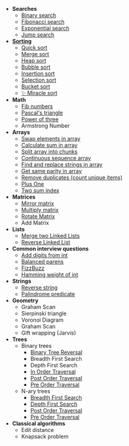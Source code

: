 * **Searches**
    * [Binary search](https://github.com/Linkshegelianer/java-algorithms-collections/blob/main/algorithms/searches/BinarySearch.java)
    * [Fibonacci search](https://github.com/Linkshegelianer/java-algorithms-collections/blob/main/algorithms/searches/FibonacciSearch.java)
    * [Exponential search](https://github.com/Linkshegelianer/java-algorithms-collections/blob/main/algorithms/searches/ExponentialSearch.java)
    * [Jump search](https://github.com/Linkshegelianer/java-algorithms-collections/blob/main/algorithms/searches/JumpSearch.java)
* **[Sorting](https://github.com/Linkshegelianer/java-algorithms-collections/blob/main/algorithms/sorting/SORTING.md)**
    * [Quick sort](https://github.com/Linkshegelianer/java-algorithms-collections/blob/main/algorithms/sorting/QuickSort.java)
    * [Merge sort](https://github.com/Linkshegelianer/java-algorithms-collections/blob/main/algorithms/sorting/MergeSort.java)
    * [Heap sort](https://github.com/Linkshegelianer/java-algorithms-collections/blob/main/algorithms/sorting/HeapSort.java)
    * [Bubble sort](https://github.com/Linkshegelianer/java-algorithms-collections/blob/main/algorithms/sorting/BubbleSort.java)
    * [Insertion sort](https://github.com/Linkshegelianer/java-algorithms-collections/blob/main/algorithms/sorting/InsertionSort.java)
    * [Selection sort](https://github.com/Linkshegelianer/java-algorithms-collections/blob/main/algorithms/sorting/SelectionSort.java)
    * [Bucket sort](https://github.com/Linkshegelianer/java-algorithms-collections/blob/main/algorithms/sorting/BucketSort.java)
    * [:sparkles: Miracle sort](https://github.com/Linkshegelianer/java-algorithms-collections/blob/main/algorithms/sorting/MiracleSort.java)
* **Math**
    * [Fib numbers](https://github.com/Linkshegelianer/java-algorithms-collections/blob/main/algorithms/math/FibNumbers.java)
    * [Pascal's triangle](https://github.com/Linkshegelianer/java-algorithms-collections/blob/main/algorithms/math/PascalsTriangle.java)
    * [Power of three](https://github.com/Linkshegelianer/java-algorithms-collections/blob/main/algorithms/math/PowerOfThree.java)
    * Armstrong Number
* **Arrays**
    * [Swap elements in array](https://github.com/Linkshegelianer/java-algorithms-collections/blob/main/algorithms/arrays/SwapElementsInArray.java)
    * [Calculate sum in array](https://github.com/Linkshegelianer/java-algorithms-collections/blob/main/algorithms/arrays/CalculateSumInArray.java)
    * [Split array into chunks](https://github.com/Linkshegelianer/java-algorithms-collections/blob/main/algorithms/arrays/SplitArrayIntoChunks.java)
    * [Continuous sequence array](https://github.com/Linkshegelianer/java-algorithms-collections/blob/main/algorithms/arrays/ContinuousSequenceArray.java)
    * [Find and replace strings in array](https://github.com/Linkshegelianer/java-algorithms-collections/blob/main/algorithms/arrays/FindAndReplaceStringsInArray.java)
    * [Get same parity in array](https://github.com/Linkshegelianer/java-algorithms-collections/blob/main/algorithms/arrays/GetSameParityInArray.java)
    * [Remove duplicates (count unique items)](https://github.com/Linkshegelianer/java-algorithms-collections/blob/main/algorithms/arrays/RemoveDuplicates.java)
    * [Plus One](https://github.com/Linkshegelianer/java-algorithms-collections/blob/main/algorithms/arrays/PlusOneArray.java)
    * [Two sum index](https://github.com/Linkshegelianer/java-algorithms-collections/blob/main/algorithms/arrays/TwoSumIndexArray.java)
* **Matrices**
    * [Mirror matrix](https://github.com/Linkshegelianer/java-algorithms-collections/blob/main/algorithms/arrays/matrices/MirrorMatrix.java)
    * [Multiply matrix](https://github.com/Linkshegelianer/java-algorithms-collections/blob/main/algorithms/arrays/matrices/MultiplyMatrix.java)
    * [Rotate Matrix](https://github.com/Linkshegelianer/java-algorithms-collections/blob/main/algorithms/arrays/matrices/RotateMatrix.java)
    * Add Matrix
* **Lists**
    * [Merge two Linked Lists](https://github.com/Linkshegelianer/java-algorithms-collections/blob/main/algorithms/lists/MergeTwoLinkedLists.java)
    * [Reverse Linked List](https://github.com/Linkshegelianer/java-algorithms-collections/blob/main/algorithms/lists/ReverseLinkedList.java)
* **Common interview questions**
    * [Add digits from int](https://github.com/Linkshegelianer/java-algorithms-collections/blob/main/algorithms/common-interview-questions/AddDigitsFromInt.java)
    * [Balanced parens](https://github.com/Linkshegelianer/java-algorithms-collections/blob/main/algorithms/common-interview-questions/BalancedParens.java)
    * [FizzBuzz](https://github.com/Linkshegelianer/java-algorithms-collections/blob/main/algorithms/common-interview-questions/FizzBuzz.java)
    * [Hamming weight of int](https://github.com/Linkshegelianer/java-algorithms-collections/blob/main/algorithms/common-interview-questions/HammingWeightOfInt.java)
* **Strings**
    * [Reverse string](https://github.com/Linkshegelianer/java-algorithms-collections/blob/main/algorithms/strings/ReverseString.java)
    * [Palindrome predicate](https://github.com/Linkshegelianer/java-algorithms-collections/blob/main/algorithms/strings/IsPalindrome.java)
* **Geometry**
    * Graham Scan
    * Sierpinski triangle
    * Voronoi Diagram
    * Graham Scan
    * Gift wrapping (Jarvis)
* **Trees**
    * Binary trees
      * [Binary Tree Reversal](https://github.com/Linkshegelianer/java-algorithms-collections/blob/main/algorithms/trees/binary-trees/BinaryTreeReversal.java)
      * Breadth First Search
      * Depth First Search
      * [In Order Traversal](https://github.com/Linkshegelianer/java-algorithms-collections/blob/main/algorithms/trees/binary-trees/InOrderTraversal.java)
      * [Post Order Traversal](https://github.com/Linkshegelianer/java-algorithms-collections/blob/main/algorithms/trees/binary-trees/PostOrderTraversal.java)
      * [Pre Order Traversal](https://github.com/Linkshegelianer/java-algorithms-collections/blob/main/algorithms/trees/binary-trees/PreOrderTraversal.java)
    * N-ary trees
      * [Breadth First Search](https://github.com/Linkshegelianer/java-algorithms-collections/blob/main/algorithms/trees/nary-trees/BreadthFirstSearch.java)
      * [Depth First Search](https://github.com/Linkshegelianer/java-algorithms-collections/blob/main/algorithms/trees/nary-trees/DepthFirstSearch.java)
      * [Post Order Traversal](https://github.com/Linkshegelianer/java-algorithms-collections/blob/main/algorithms/trees/nary-trees/PostOrderTraversal.java)
      * [Pre Order Traversal](https://github.com/Linkshegelianer/java-algorithms-collections/blob/main/algorithms/trees/nary-trees/PreOrderTraversal.java)
* **Classical algorithms**
    * Edit distance
    * Knapsack problem